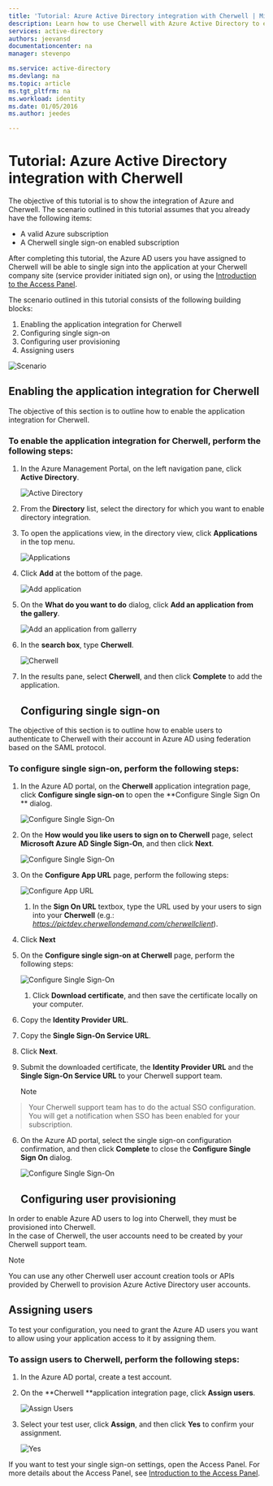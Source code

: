 ```yaml
---
title: 'Tutorial: Azure Active Directory integration with Cherwell | Microsoft Azure'
description: Learn how to use Cherwell with Azure Active Directory to enable single sign-on, automated provisioning, and more!
services: active-directory
authors: jeevansd
documentationcenter: na
manager: stevenpo

ms.service: active-directory
ms.devlang: na
ms.topic: article
ms.tgt_pltfrm: na
ms.workload: identity
ms.date: 01/05/2016
ms.author: jeedes

---
```

# Tutorial: Azure Active Directory integration with Cherwell
The objective of this tutorial is to show the integration of Azure and Cherwell. The scenario outlined in this tutorial assumes that you already have the following items:

* A valid Azure subscription
* A Cherwell single sign-on enabled subscription

After completing this tutorial, the Azure AD users you have assigned to Cherwell will be able to single sign into the application at your Cherwell company site (service provider initiated sign on), or using the [Introduction to the Access Panel](active-directory-saas-access-panel-introduction.md).

The scenario outlined in this tutorial consists of the following building blocks:

1. Enabling the application integration for Cherwell
2. Configuring single sign-on
3. Configuring user provisioning
4. Assigning users

![Scenario](./media/active-directory-saas-cherwell-tutorial/IC798988.png "Scenario")

## Enabling the application integration for Cherwell
The objective of this section is to outline how to enable the application integration for Cherwell.

### To enable the application integration for Cherwell, perform the following steps:
1. In the Azure Management Portal, on the left navigation pane, click **Active Directory**.

   ![Active Directory](./media/active-directory-saas-cherwell-tutorial/IC700993.png "Active Directory")

2. From the **Directory** list, select the directory for which you want to enable directory integration.

3. To open the applications view, in the directory view, click **Applications** in the top menu.

   ![Applications](./media/active-directory-saas-cherwell-tutorial/IC700994.png "Applications")

4. Click **Add** at the bottom of the page.

   ![Add application](./media/active-directory-saas-cherwell-tutorial/IC749321.png "Add application")

5. On the **What do you want to do** dialog, click **Add an application from the gallery**.

   ![Add an application from gallerry](./media/active-directory-saas-cherwell-tutorial/IC749322.png "Add an application from gallerry")

6. In the **search box**, type **Cherwell**.

   ![Cherwell](./media/active-directory-saas-cherwell-tutorial/IC798989.png "Cherwell")

7. In the results pane, select **Cherwell**, and then click **Complete** to add the application.

   ## Configuring single sign-on

The objective of this section is to outline how to enable users to authenticate to Cherwell with their account in Azure AD using federation based on the SAML protocol.

### To configure single sign-on, perform the following steps:
1. In the Azure AD portal, on the **Cherwell** application integration page, click **Configure single sign-on** to open the **Configure Single Sign On ** dialog.

   ![Configure Single Sign-On](./media/active-directory-saas-cherwell-tutorial/IC798990.png "Configure Single Sign-On")

2. On the **How would you like users to sign on to Cherwell** page, select **Microsoft Azure AD Single Sign-On**, and then click **Next**.

   ![Configure Single Sign-On](./media/active-directory-saas-cherwell-tutorial/IC798991.png "Configure Single Sign-On")

3. On the **Configure App URL** page, perform the following steps:

   ![Configure App URL](./media/active-directory-saas-cherwell-tutorial/IC798992.png "Configure App URL")

   1. In the **Sign On URL** textbox, type the URL used by your users to sign into your **Cherwell** (e.g.: *https://pictdev.cherwellondemand.com/cherwellclient*).
2. Click **Next**

4. On the **Configure single sign-on at Cherwell** page, perform the following steps:

   ![Configure Single Sign-On](./media/active-directory-saas-cherwell-tutorial/IC798993.png "Configure Single Sign-On")

   1. Click **Download certificate**, and then save the certificate locally on your computer.
2. Copy the **Identity Provider URL**.
3. Copy the **Single Sign-On Service URL**.
4. Click **Next**.

5. Submit the downloaded certificate, the **Identity Provider URL** and the **Single Sign-On Service URL** to your Cherwell support team.

   > [!NOTE]
> Your Cherwell support team has to do the actual SSO configuration.
> You will get a notification when SSO has been enabled for your subscription.
> 
6. On the Azure AD portal, select the single sign-on configuration confirmation, and then click **Complete** to close the **Configure Single Sign On** dialog.

   ![Configure Single Sign-On](./media/active-directory-saas-cherwell-tutorial/IC798994.png "Configure Single Sign-On")

   ## Configuring user provisioning

In order to enable Azure AD users to log into Cherwell, they must be provisioned into Cherwell.  
In the case of Cherwell, the user accounts need to be created by your Cherwell support team.

> [!NOTE]
> You can use any other Cherwell user account creation tools or APIs provided by Cherwell to provision Azure Active Directory user accounts.
> 
> 
## Assigning users
To test your configuration, you need to grant the Azure AD users you want to allow using your application access to it by assigning them.

### To assign users to Cherwell, perform the following steps:
1. In the Azure AD portal, create a test account.

2. On the **Cherwell **application integration page, click **Assign users**.

   ![Assign Users](./media/active-directory-saas-cherwell-tutorial/IC798995.png "Assign Users")

3. Select your test user, click **Assign**, and then click **Yes** to confirm your assignment.

   ![Yes](./media/active-directory-saas-cherwell-tutorial/IC767830.png "Yes")


If you want to test your single sign-on settings, open the Access Panel. For more details about the Access Panel, see [Introduction to the Access Panel](active-directory-saas-access-panel-introduction.md).

